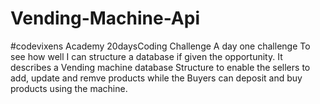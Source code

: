 # Vending-Machine-Api
#codevixens Academy 20daysCoding Challenge
A day one challenge To see how well I can structure a database if given the opportunity.
It describes a Vending machine database Structure to enable the sellers to add, update and remve products while the Buyers can deposit and buy products using the machine.
